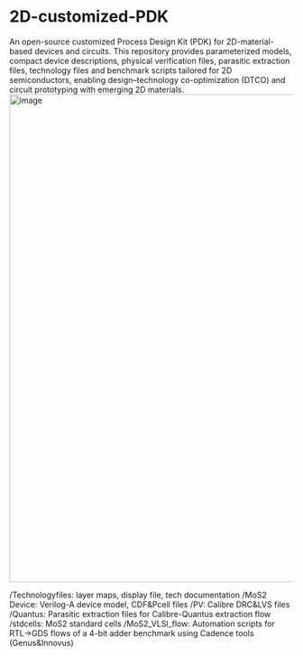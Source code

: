 # 2D-customized-PDK
An open-source customized Process Design Kit (PDK) for 2D-material-based devices and circuits. This repository provides parameterized models, compact device descriptions, physical verification files, parasitic extraction files, technology files and benchmark scripts tailored for 2D semiconductors, enabling design–technology co-optimization (DTCO) and circuit prototyping with emerging 2D materials.
<img width="897" height="865" alt="image" src="https://github.com/user-attachments/assets/d41f87fb-44d3-44fa-9ae8-bb63f81ff24e" />

/Technologyfiles: layer maps, display file, tech documentation
/MoS2 Device: Verilog-A device model, CDF&Pcell files
/PV: Calibre DRC&LVS files 
/Quantus: Parasitic extraction files for Calibre-Quantus extraction flow
/stdcells: MoS2 standard cells
/MoS2_VLSI_flow: Automation scripts for RTL->GDS flows of a 4-bit adder benchmark using Cadence tools (Genus&Innovus)

